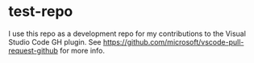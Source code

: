 # test-repo
I use this repo as a development repo for my contributions to the Visual Studio Code GH plugin. See https://github.com/microsoft/vscode-pull-request-github for more info.
